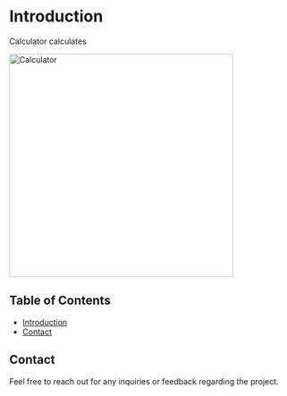 # Introduction

Calculator calculates

<img src="https://m.media-amazon.com/images/I/514Kel0a1xL._AC_UF894,1000_QL80_.jpg" alt="Calculator" width="400" />


## Table of Contents

- [Introduction](#introduction)
- [Contact](#contact)

## Contact

Feel free to reach out for any inquiries or feedback regarding the project.